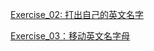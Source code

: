 [Exercise_02: 打出自己的英文名字](https://github.com/KeyJim/compuational_physics_N2015301020055/blob/master/Exercise_02)

[Exercise_03：移动英文名字母](https://github.com/KeyJim/compuational_physics_N2015301020055/blob/master/Exercise_03)
